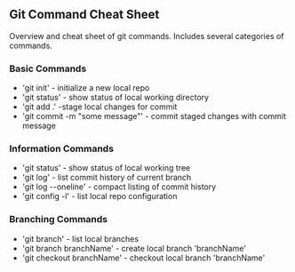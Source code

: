 ## Git Command Cheat Sheet

Overview and cheat sheet of git commands. Includes several categories of commands.

### Basic Commands

* 'git init' - initialize a new local repo
* 'git status' - show status of local working directory
* 'git add .' -stage local changes for commit
* 'git commit -m "some message"' - commit staged changes with commit message

### Information Commands
* 'git status' - show status of local working tree
* 'git log' - list commit history of current branch
* 'git log --oneline' - compact listing of commit history
* 'git config -l' - list local repo configuration

### Branching Commands
* 'git branch' - list local branches
* 'git branch branchName' - create local branch 'branchName'
* 'git checkout branchName' - checkout local branch 'branchName'
